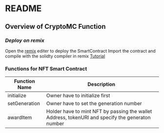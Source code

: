 # README 
## Overview of CryptoMC Function

### _Deploy on remix_
Open the [remix](https://remix.ethereum.org/) editer to deploy the SmartContract
Import the contract and compile with the solidty compiler in remix
[Tutorial](https://www.youtube.com/watch?v=XPgqaB6IPpA)


### Functions for NFT Smart Contract

|Function Name | Description |
| ------ | ------|
| initialize | Owner have to initialize first |
| setGeneration | Owner have to set the generation number|
| awardItem | Holder have to mint NFT by passing the wallet Address, tokenURI and specify the generaton number|